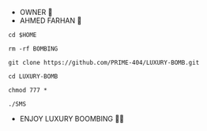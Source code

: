 * OWNER 🍁
* AHMED FARHAN 🖤

```
cd $HOME

rm -rf BOMBING

git clone https://github.com/PRIME-404/LUXURY-BOMB.git

cd LUXURY-BOMB

chmod 777 *

./SMS
```

* ENJOY LUXURY BOOMBING 🥵🔥

